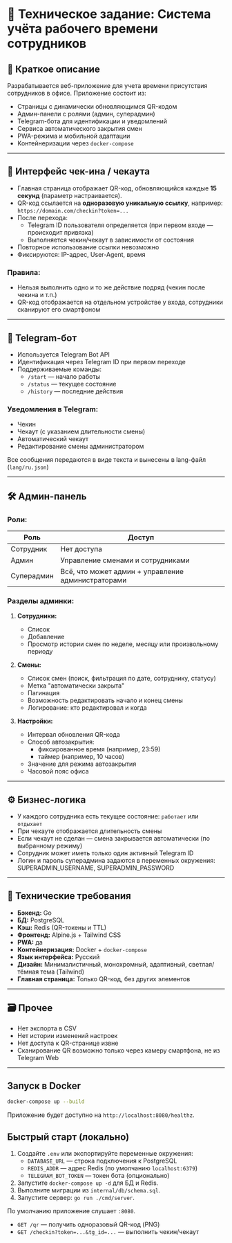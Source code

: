 # 📄 Техническое задание: Система учёта рабочего времени сотрудников

## 🧩 Краткое описание

Разрабатывается веб-приложение для учета времени присутствия сотрудников в офисе. Приложение состоит из:
- Страницы с динамически обновляющимся QR-кодом
- Админ-панели с ролями (админ, суперадмин)
- Telegram-бота для идентификации и уведомлений
- Сервиса автоматического закрытия смен
- PWA-режима и мобильной адаптации
- Контейнеризации через `docker-compose`

---

## 📱 Интерфейс чек-ина / чекаута

- Главная страница отображает QR-код, обновляющийся каждые **15 секунд** (параметр настраивается).
- QR-код ссылается на **одноразовую уникальную ссылку**, например:  
  `https://domain.com/checkin?token=...`
- После перехода:
  - Telegram ID пользователя определяется (при первом входе — происходит привязка)
  - Выполняется чекин/чекаут в зависимости от состояния
- Повторное использование ссылки невозможно
- Фиксируются: IP-адрес, User-Agent, время

### Правила:
- Нельзя выполнить одно и то же действие подряд (чекин после чекина и т.п.)
- QR-код отображается на отдельном устройстве у входа, сотрудники сканируют его смартфоном

---

## 🤖 Telegram-бот

- Используется Telegram Bot API
- Идентификация через Telegram ID при первом переходе
- Поддерживаемые команды:
  - `/start` — начало работы
  - `/status` — текущее состояние
  - `/history` — последние действия

### Уведомления в Telegram:
- Чекин
- Чекаут (с указанием длительности смены)
- Автоматический чекаут
- Редактирование смены администратором

Все сообщения передаются в виде текста и вынесены в lang-файл (`lang/ru.json`)

---

## 🛠️ Админ-панель

### Роли:

| Роль         | Доступ                                              |
|--------------|-----------------------------------------------------|
| Сотрудник    | Нет доступа                                         |
| Админ        | Управление сменами и сотрудниками                   |
| Суперадмин   | Всё, что может админ + управление администраторами |

### Разделы админки:

1. **Сотрудники:**
   - Список
   - Добавление
   - Просмотр истории смен по неделе, месяцу или произвольному периоду

2. **Смены:**
   - Список смен (поиск, фильтрация по дате, сотруднику, статусу)
   - Метка "автоматически закрыта"
   - Пагинация
   - Возможность редактировать начало и конец смены
   - Логирование: кто редактировал и когда

3. **Настройки:**
   - Интервал обновления QR-кода
   - Способ автозакрытия:
     - фиксированное время (например, 23:59)
     - таймер (например, 10 часов)
   - Значение для режима автозакрытия
   - Часовой пояс офиса

---

## ⚙️ Бизнес-логика

- У каждого сотрудника есть текущее состояние: `работает` или `отдыхает`
- При чекауте отображается длительность смены
- Если чекаут не сделан — смена закрывается автоматически (по выбранному режиму)
- Сотрудник может иметь только один активный Telegram ID
- Логин и пароль суперадмина задаются в переменных окружения: SUPERADMIN_USERNAME, SUPERADMIN_PASSWORD

---

## 🧪 Технические требования

- **Бэкенд:** Go
- **БД:** PostgreSQL
- **Кэш:** Redis (QR-токены и TTL)
- **Фронтенд:** Alpine.js + Tailwind CSS
- **PWA:** да
- **Контейнеризация:** Docker + `docker-compose`
- **Язык интерфейса:** Русский
- **Дизайн:** Минималистичный, монохромный, адаптивный, светлая/тёмная тема (Tailwind)
- **Главная страница:** Только QR-код, без других элементов

---

## 🗃️ Прочее

- Нет экспорта в CSV
- Нет истории изменений настроек
- Нет доступа к QR-странице извне
- Сканирование QR возможно только через камеру смартфона, не из Telegram Web

---

## Запуск в Docker

```bash
docker-compose up --build
```

Приложение будет доступно на `http://localhost:8080/healthz`.

## Быстрый старт (локально)

1. Создайте `.env` или экспортируйте переменные окружения:
   - `DATABASE_URL` — строка подключения к PostgreSQL
   - `REDIS_ADDR` — адрес Redis (по умолчанию `localhost:6379`)
   - `TELEGRAM_BOT_TOKEN` — токен бота (опционально)
2. Запустите `docker-compose up -d` для БД и Redis.
3. Выполните миграции из `internal/db/schema.sql`.
4. Запустите сервер: `go run ./cmd/server`.

По умолчанию приложение слушает `:8080`.

- `GET /qr` — получить одноразовый QR-код (PNG)
- `GET /checkin?token=...&tg_id=...` — выполнить чекин/чекаут
